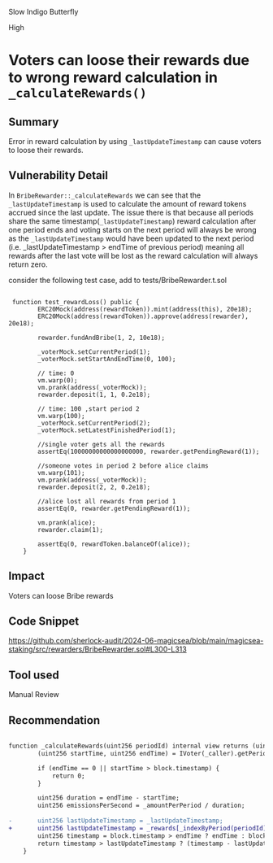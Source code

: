 Slow Indigo Butterfly

High

# Voters can loose their rewards due to wrong reward calculation in `_calculateRewards()`

## Summary

Error in reward calculation by using `_lastUpdateTimestamp` can cause voters to loose their rewards.

## Vulnerability Detail

In `BribeRewarder::_calculateRewards` we can see that the `_lastUpdateTimestamp` is used to calculate the amount of reward tokens accrued since the last update. The issue there is that because all periods share the same timestamp(`_lastUpdateTimestamp`) reward calculation after one period ends and voting starts on the next period will always be wrong as the `_lastUpdateTimestamp` would have been updated to the next period (i.e. _lastUpdateTimestamp > endTime of previous period) meaning all rewards after the last vote will be lost as the reward calculation will always return zero.

consider the following test case, add to tests/BribeRewarder.t.sol

```solidity

 function test_rewardLoss() public {
        ERC20Mock(address(rewardToken)).mint(address(this), 20e18);
        ERC20Mock(address(rewardToken)).approve(address(rewarder), 20e18);

        rewarder.fundAndBribe(1, 2, 10e18);

        _voterMock.setCurrentPeriod(1);
        _voterMock.setStartAndEndTime(0, 100);

        // time: 0
        vm.warp(0);
        vm.prank(address(_voterMock));
        rewarder.deposit(1, 1, 0.2e18);

        // time: 100 ,start period 2
        vm.warp(100);
        _voterMock.setCurrentPeriod(2);
        _voterMock.setLatestFinishedPeriod(1);

        //single voter gets all the rewards
        assertEq(10000000000000000000, rewarder.getPendingReward(1));

        //someone votes in period 2 before alice claims
        vm.warp(101);
        vm.prank(address(_voterMock));
        rewarder.deposit(2, 2, 0.2e18);

        //alice lost all rewards from period 1
        assertEq(0, rewarder.getPendingReward(1));

        vm.prank(alice);
        rewarder.claim(1);

        assertEq(0, rewardToken.balanceOf(alice));
    }
```

## Impact

Voters can loose Bribe rewards

## Code Snippet

https://github.com/sherlock-audit/2024-06-magicsea/blob/main/magicsea-staking/src/rewarders/BribeRewarder.sol#L300-L313

## Tool used

Manual Review

## Recommendation

```diff

function _calculateRewards(uint256 periodId) internal view returns (uint256) {
        (uint256 startTime, uint256 endTime) = IVoter(_caller).getPeriodStartEndtime(periodId);

        if (endTime == 0 || startTime > block.timestamp) {
            return 0;
        }

        uint256 duration = endTime - startTime;
        uint256 emissionsPerSecond = _amountPerPeriod / duration;
        
-       uint256 lastUpdateTimestamp = _lastUpdateTimestamp;
+       uint256 lastUpdateTimestamp = _rewards[_indexByPeriod(periodId)].rewarder.lastUpdateTimestamp;
        uint256 timestamp = block.timestamp > endTime ? endTime : block.timestamp;
        return timestamp > lastUpdateTimestamp ? (timestamp - lastUpdateTimestamp) * emissionsPerSecond : 0; 
    }
```

